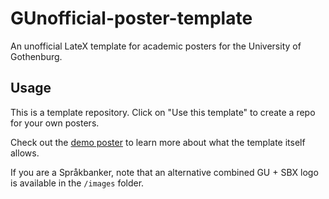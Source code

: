 # GUnofficial-poster-template
An unofficial LateX template for academic posters for the University of Gothenburg.

## Usage
This is a template repository.
Click on "Use this template" to create a repo for your own posters.

Check out the [demo poster](guposter.pdf) to learn more about what the template itself allows.

If you are a Språkbanker, note that an alternative combined GU + SBX logo is available in the `/images` folder.

